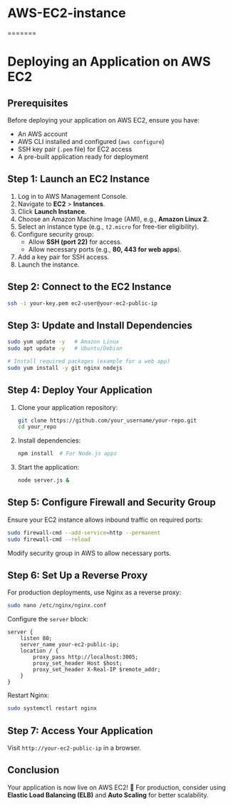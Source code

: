 # AWS-EC2-instance
=======
# Deploying an Application on AWS EC2

## Prerequisites
Before deploying your application on AWS EC2, ensure you have:
- An AWS account
- AWS CLI installed and configured (`aws configure`)
- SSH key pair (`.pem` file) for EC2 access
- A pre-built application ready for deployment

## Step 1: Launch an EC2 Instance
1. Log in to AWS Management Console.
2. Navigate to **EC2** > **Instances**.
3. Click **Launch Instance**.
4. Choose an Amazon Machine Image (AMI), e.g., **Amazon Linux 2**.
5. Select an instance type (e.g., `t2.micro` for free-tier eligibility).
6. Configure security group:
   - Allow **SSH (port 22)** for access.
   - Allow necessary ports (e.g., **80, 443 for web apps**).
7. Add a key pair for SSH access.
8. Launch the instance.

## Step 2: Connect to the EC2 Instance
```sh
ssh -i your-key.pem ec2-user@your-ec2-public-ip
```

## Step 3: Update and Install Dependencies
```sh
sudo yum update -y   # Amazon Linux
sudo apt update -y   # Ubuntu/Debian

# Install required packages (example for a web app)
sudo yum install -y git nginx nodejs
```

## Step 4: Deploy Your Application
1. Clone your application repository:
   ```sh
   git clone https://github.com/your_username/your-repo.git
   cd your_repo
   ```
2. Install dependencies:
   ```sh
   npm install  # For Node.js apps
   ```
3. Start the application:
   ```sh
   node server.js &
   ```

## Step 5: Configure Firewall and Security Group
Ensure your EC2 instance allows inbound traffic on required ports:
```sh
sudo firewall-cmd --add-service=http --permanent
sudo firewall-cmd --reload
```

Modify security group in AWS to allow necessary ports.

## Step 6: Set Up a Reverse Proxy 
For production deployments, use Nginx as a reverse proxy:
```sh
sudo nano /etc/nginx/nginx.conf
```
Configure the `server` block:
```nginx
server {
    listen 80;
    server_name your-ec2-public-ip;
    location / {
        proxy_pass http://localhost:3005;
        proxy_set_header Host $host;
        proxy_set_header X-Real-IP $remote_addr;
    }
}
```
Restart Nginx:
```sh
sudo systemctl restart nginx
```


## Step 7: Access Your Application
Visit `http://your-ec2-public-ip` in a browser.

## Conclusion
Your application is now live on AWS EC2! 🎉 For production, consider using **Elastic Load Balancing (ELB)** and **Auto Scaling** for better scalability.

